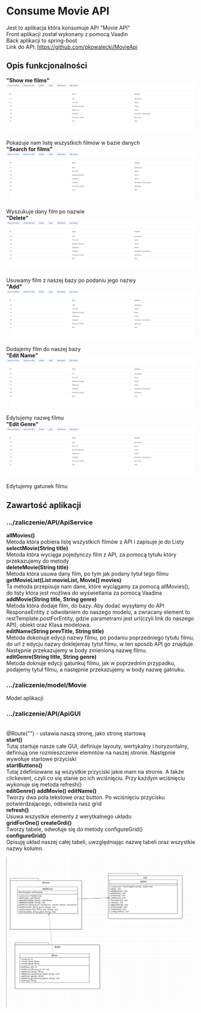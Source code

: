# Consume Movie API
Jest to aplikacja która konsumuje API "Movie API" <br>
Front aplikacji został wykonany z pomocą Vaadin<br>
Back aplikacji to spring-boot<br>
Link do API: https://github.com/pkowalecki/MovieApi

## Opis funkcjonalności <Br>
<b>"Show me films"</b><br>
![Show me films](/img/showmefilms.png)<br><br>
Pokazuje nam listę wszystkich filmów w bazie danych
<br>
<b>"Search for films"</b><br>
![Search for films](/img/showmefilms.png)<br><br>
Wyszukuje dany film po nazwie
<br>
<b>"Delete"</b><br>
![Delete](/img/showmefilms.png)<br><br>
Usuwamy film z naszej bazy po podaniu jego nazwy
<br>
<b>"Add"</b><br>
![Add](/img/showmefilms.png)<br><br>
Dodajemy film do naszej bazy
<br>
<b>"Edit Name"</b><br>
![Edit Name](/img/showmefilms.png)<br><br>
Edytujemy nazwę filmu
<br>
<b>"Edit Genre"</b><br>
![Edit Genre](/img/showmefilms.png)<br><br>
Edytujemy gatunek filmu
<br>
## Zawartość aplikacji <Br>
### .../zaliczenie/API/ApiService<br>
**allMovies()**
<br>Metoda która pobiera listę wszystkich filmów z API i zapisuje je do Listy<br>
**selectMovie(String title)**
<br>Metoda która wyciąga pojedynczy film z API, za pomocą tytułu który przekazujemy do metody<br>
**deleteMovie(String title)**
<br>Metoda która usuwa dany film, po tym jak podany tytuł tego filmu<br>
**getMovieList(List<Movie> movieList, Movie[] movies)**
<br>Ta metoda przepisuje nam dane, które wyciągamy za pomocą allMovies(), do listy która jest możliwa do wyświetlania za pomocą Vaadina<br>
**addMovie(String title, String genre)**
<br>Metoda która dodaje film, do bazy. Aby dodać wysyłamy do API ResponseEntity z odwołaniem do naszego modelu, a zwracany element to restTemplate.postForEntity, gdzie parametrami jest url(czyli link do naszego API), obiekt oraz Klasa modelowa.<br>
**editName(String prevTitle, String title)**
<br>Metoda dokonuje edycji nazwy filmu, po podaniu poprzedniego tytułu filmu, do url z edycju nazwy doklejemay tytuł filmu, w ten sposób API go znajduje. Następnie przekazujemy w body zmienioną nazwę filmu.<br>
**editGenre(String title, String genre)**
<br>Metoda doknuje edycji gatunkuj filmu, jak w poprzednim przypadku, podajemy tytuł filmu, a następnie przekazujemy w body nazwę gatnuku.<br>
### .../zaliczenie/model/Movie<br>
Model aplikacji
### .../zaliczenie/API/ApiGUI<br>
<br>@Route("") - ustawia naszą stronę, jako stronę startową<br>
**start()**
<br>Tutaj startuje nasze całe GUI, definiuje layouty, wertykalny i horyzontalny, definiują one rozmieszczenie elemntów na naszej stronie. Następnie wywołuje startowe przyciski<br>
**startButtons()**
<br>Tutaj zdefiniowane są wszystkie przyciski jakie mam na stronie. A także clickevent, czyli co się stanie po ich wciśnięciu. Przy każdym wciśnięciu wykonuje się metoda refresh()<br>
**editGenre()** **addMovie()** **editName()**
<br>Tworzy dwa pola tekstowe oraz button. Po wciśnięciu przycisku potwierdzającego, odświeża nasz grid<br>
**refresh()**
<br>Usuwa wszystkie elementy z werytkalnego układu<br>
**gridForOne()** **createGrdi()**
<br>Tworzy tabele, odwołuje się do metody configureGrid()<br>
**configureGrid()**
<br>Opisuję układ naszej całej tabeli, uwzględniając nazwę tabeli oraz wszystkie nazwy kolumn.<br>

![Diagram](/img/diagramy.png)<br><br>